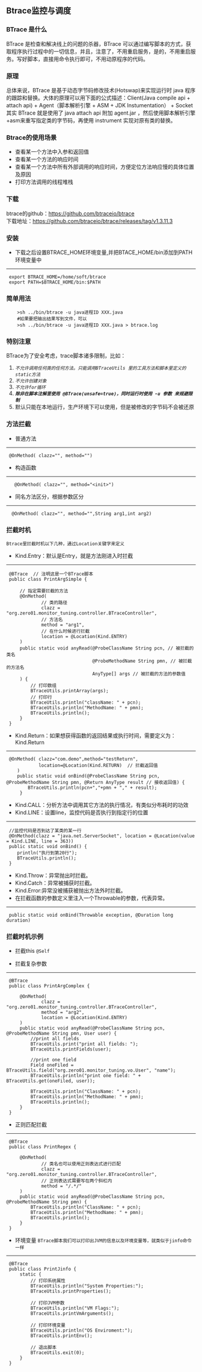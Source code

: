 ## Btrace监控与调度

### BTrace 是什么
  BTrace 是检查和解决线上的问题的杀器，BTrace 可以通过编写脚本的方式，获取程序执行过程中的一切信息，并且，注意了，不用重启服务，是的，不用重启服务。写好脚本，直接用命令执行即可，不用动原程序的代码。

### 原理
  总体来说，BTrace 是基于动态字节码修改技术(Hotswap)来实现运行时 java 程序的跟踪和替换。大体的原理可以用下面的公式描述：Client(Java compile api + attach api) + Agent（脚本解析引擎 + ASM + JDK Instumentation） + Socket其实 BTrace 就是使用了 java attach api 附加 agent.jar ，然后使用脚本解析引擎+asm来重写指定类的字节码，再使用 instrument 实现对原有类的替换。

### Btrace的使用场景
  - 查看某一个方法中入参和返回值
  - 查看某一个方法的响应时间
  - 查看某一个方法中所有外部调用的响应时间，方便定位方法响应慢的具体位置及原因
  - 打印方法调用的线程堆栈  

### 下载
btrace的github：https://github.com/btraceio/btrace  
下载地址：https://github.com/btraceio/btrace/releases/tag/v1.3.11.3  

### 安装
  - 下载之后设置BTRACE_HOME环境变量,并把BTACE_HOME/bin添加到PATH环境变量中  
  ---
     export BTRACE_HOME=/home/soft/btrace
     export PATH=$BTRACE_HOME/bin:$PATH
     
### 简单用法
        >sh ../bin/btrace -u java进程ID XXX.java
        #如果要把输出结果写到文件，可以
        >sh ../bin/btrace -u java进程ID XXX.java > btrace.log


### 特别注意
  BTrace为了安全考虑，trace脚本诸多限制，比如：
  1. _`不允许调用任何类的任何方法。只能调用BTraceUtils 里的工具方法和脚本里定义的static方法`_
  2. _`不允许创建对象`_
  3. _`不允许for循环`_
  4. **_`除非在脚本注解里使用 @BTrace(unsafe=true)，同时运行时使用 -u 参数 来规避限制`_**
  5. 默认只能在本地运行，生产环境下可以使用，但是被修改的字节码不会被还原
  
### 方法拦截
  - 普通方法
  ---
     @OnMethod( clazz="", method="")
  - 构造函数
  ---
       @OnMethod( clazz="", method="<init>")
  - 同名方法区分，根据参数区分
  ---
      @OnMethod( clazz="", method="",String arg1,int arg2)


### 拦截时机
  `Btrace里拦截时机以下几种，通过Location关键字来定义`
  - Kind.Entry：默认是Entry，就是方法刚进入时拦截
  ---
     @BTrace  // 注明这是一个BTrace脚本
     public class PrintArgSimple {
     
         // 指定需要拦截的方法
         @OnMethod(
                 // 类的路径
                 clazz = "org.zero01.monitor_tuning.controller.BTraceController",
                 // 方法名
                 method = "arg1",
                 // 在什么时候进行拦截
                 location = @Location(Kind.ENTRY)
         )
         public static void anyRead(@ProbeClassName String pcn, // 被拦截的类名
                                    @ProbeMethodName String pmn, // 被拦截的方法名
                                    AnyType[] args // 被拦截的方法的参数值
         ) {
             // 打印数组
             BTraceUtils.printArray(args);
             // 打印行
             BTraceUtils.println("className: " + pcn);
             BTraceUtils.println("MethodName: " + pmn);
             BTraceUtils.println();
         }
     }
  - Kind.Return：如果想获得函数的返回结果或执行时间，需要定义为：Kind.Return 
  ---
     @OnMethod( clazz="com.demo",method="testReturn",
     	        location=@Location(Kind.RETURN)  // 拦截返回值
     	)
     	public static void onBind(@ProbeClassName String pcn, @ProbeMethodName String pmn, @Return AnyType result // 接收返回值) {
     		BTraceUtils.println(pcn+","+pmn + "," + result);
         }
  - Kind.CALL：分析方法中调用其它方法的执行情况，有类似分布耗时的功效
  - Kind.LINE：设置line，监控代码是否执行到指定行的位置
  ---
     //监控代码是否到达了某类的某一行
     @OnMethod(clazz = "java.net.ServerSocket", location = @Location(value = Kind.LINE, line = 363))
     public static void onBind() {
        println("执行到第20行");
        BTraceUtils.println();
     }
      
  - Kind.Throw：异常抛出时拦截。
  - Kind.Catch：异常被捕获时拦截。
  - Kind.Error:异常没被捕获被抛出方法外时拦截。
  - 在拦截函数的参数定义里注入一个Throwable的参数，代表异常。
  ---
     public static void onBind(Throwable exception, @Duration long duration)

### 拦截时机示例
  - 拦截this `@Self`
  
  - 拦截复杂参数
  ---
     @BTrace
     public class PrintArgComplex {
     
         @OnMethod(
                 clazz = "org.zero01.monitor_tuning.controller.BTraceController",
                 method = "arg2",
                 location = @Location(Kind.ENTRY)
         )
         public static void anyRead(@ProbeClassName String pcn, @ProbeMethodName String pmn, User user) {
             //print all fields
             BTraceUtils.print("print all fields: ");
             BTraceUtils.printFields(user);
     
             //print one field
             Field oneFiled = BTraceUtils.field("org.zero01.monitor_tuning.vo.User", "name");
             BTraceUtils.println("print one field: " + BTraceUtils.get(oneFiled, user));
     
             BTraceUtils.println("ClassName: " + pcn);
             BTraceUtils.println("MethodName: " + pmn);
             BTraceUtils.println();
         }
     }
  - 正则匹配拦截
  ---
     @BTrace
     public class PrintRegex {
     
         @OnMethod(
                 // 类名也可以使用正则表达式进行匹配
                 clazz = "org.zero01.monitor_tuning.controller.BTraceController",  
                 // 正则表达式需要写在两个斜杠内
                 method = "/.*/"  
         )
         public static void anyRead(@ProbeClassName String pcn, @ProbeMethodName String pmn) {
             BTraceUtils.println("ClassName: " + pcn);
             BTraceUtils.println("MethodName: " + pmn);
             BTraceUtils.println();
         }
     }
  - 环境变量 `BTrace脚本我们可以打印出JVM的信息以及环境变量等，就类似于jinfo命令一样`
  ---
     @BTrace
     public class PrintJinfo {
         static {
             // 打印系统属性
             BTraceUtils.println("System Properties:");
             BTraceUtils.printProperties();
     
             // 打印JVM参数
             BTraceUtils.println("VM Flags:");
             BTraceUtils.printVmArguments();
     
             // 打印环境变量
             BTraceUtils.println("OS Enviroment:");
             BTraceUtils.printEnv();
     
             // 退出脚本
             BTraceUtils.exit(0);
         }
     }
